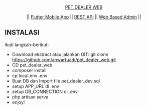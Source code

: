 <p align="center"><a href="https://alila.id" target="_blank">PET DEALER WEB</a></p>

<p align="center"> ||
<a href="https://travis-ci.org/laravel/framework">Flutter Mobile App</a> ||
<a href="https://packagist.org/packages/laravel/framework">REST API</a> ||
<a href="https://packagist.org/packages/laravel/framework">Web Based Admin</a> ||
</p>

## INSTALASI

Ikuti langkah-berikut:

- Download ekstract atau jalankan GIT: git clone https://github.com/anwarfuadi/pet_dealer_web.git
- CD pet_dealer_web
- composer install
- cp local.env .env
- Buat DB dan Import file pet_dealer_dev.sql
- setup APP_URL di .env
- setup DB_CONNECTION di .env
- php artisan serve
- enjoy!

